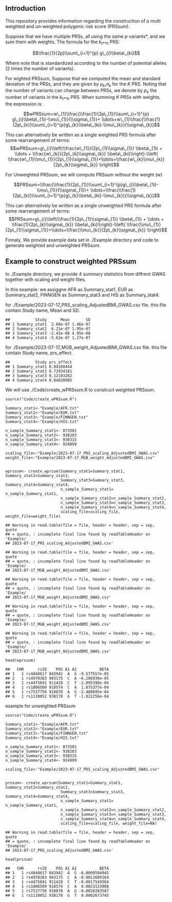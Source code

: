 ## Introduction

This repository provides information regarding the construction of a
multi weighted and un-weighted polygenic risk score (PRSsum).

Suppose that we have multiple PRSs, all using the same *p* variants\*,
and we sum them with weights. The formula for the *k*<sub>*t**h*</sub>
PRS:

$$\\frac{1}{2p}\\sum\_{i=1}^{p} g\_{i}\\beta\_{ki}$$

Where note that is standardized according to the number of potential
alleles (2 times the number of variants).

For wighted PRSsum, Suppose that we computed the mean and standard
deviation of the PRSs, and they are given by
*μ*<sub>*k*</sub>,*σ*<sub>*k*</sub> for the *K* PRS. Noting that the
number of variants can change between PRSs, we denote by
*p*<sub>*k*</sub> the number of variants in the *k*<sub>*t**h*</sub>
PRS. When summing *K* PRSs with weights, the expression is:

$$wPRSsum=w\_{1}\\frac{\\frac{1}{2p\_{1}}\\sum\_{i=1}^{p} g\_{i}\\beta\_{1i}-\\mu\_{1}}{\\sigma\_{1}}+ \\dots+w\_{1}\\frac{\\frac{1}{2p\_{k}}\\sum\_{i=1}^{p}g\_{k}\\beta\_{ki}-\\mu\_{k}}{\\sigma\_{k}}$$

This can alternatively be written as a single weighted PRS formula after
some rearrangement of terms:
$$wPRSsum=g\_{i}\\left(\\frac{w\_{1}}{2p\_{1}\\sigma\_{1}} \\beta\_{1i} + \\dots + \\frac{w\_{k}}{2p\_{k}\\sigma\_{k}} \\beta\_{ki}\\right)-\\left( \\frac{w\_{1}\\mu\_{1}}{2p\_{1}\\sigma\_{1}}+\\dots+\\frac{w\_{k}\\mu\_{k}}{2p\_{k}\\sigma\_{k}} \\right)$$

For Unweighted PRSsum, we will compute PRSsum without the weight (*w*)

$$PRSsum=\\frac{\\frac{1}{2p\_{1}}\\sum\_{i=1}^{p}g\_{i}\\beta\_{1i}-\\mu\_{1}}{\\sigma\_{1}}+ \\dots+\\frac{\\frac{1}{2p\_{k}}\\sum\_{i=1}^{p}g\_{k}\\beta\_{ki}-\\mu\_{k}}{\\sigma\_{k}}$$

This can alternatively be written as a single unweighted PRS formula
after some rearrangement of terms:
$$PRSsum=g\_{i}\\left(\\frac{1}{2p\_{1}\\sigma\_{1}} \\beta\_{1i} + \\dots + \\frac{1}{2p\_{k}\\sigma\_{k}} \\beta\_{ki}\\right)-\\left( \\frac{\\mu\_{1}}{2p\_{1}\\sigma\_{1}}+\\dots+\\frac{\\mu\_{k}}{2p\_{k}\\sigma\_{k}} \\right)$$

Finnaly, We provide example data set in ./Example directory and code to
generate weighted and unweighted PRSsum.

## Example to construct weighted PRSsum

In ./Example directory, we provide 4 summary statistics from diffrent
GWAS together with scaling and weight files.

In this example: we assiggne AFR as Summary\_stat1, EUR as
Summary\_stat2, FINNGEN as Summary\_stat3 and HIS as Summary\_stat4.

for ./Example/2023-07-17\_PRS\_scaling\_AdjustedBMI\_GWAS.csv file. this
file contain Study name, Mean and SD.

    ##           Study      Mean       SD
    ## 1 Summary_stat1  2.66e-07 1.46e-07
    ## 2 Summary_stat2  6.21e-07 1.95e-07
    ## 3 Summary_stat3 -2.41e-08 4.95e-08
    ## 4 Summary_stat4 -5.62e-07 1.27e-07

for ./Example/2023-07-17\_MGB\_weight\_AdjustedBMI\_GWAS.csv file. this
file contain Study name, prs\_effect.

    ##           Study prs_effect
    ## 1 Summary_stat1 0.04180444
    ## 2 Summary_stat2 0.72934181
    ## 3 Summary_stat3 0.12193262
    ## 4 Summary_stat4 0.04030905

We will use ./Code/create\_wPRSsum.R to construct weighted PRSsum.

    source("Code/create_wPRSsum.R")

    Summary_stat1<-"Example/AFR.txt"
    Summary_stat2<-"Example/EUR.txt"
    Summary_stat3<-"Example/FINNGEN.txt"
    Summary_stat4<-"Example/HIS.txt"

    n_sample_Summary_stat1<- 873501
    n_sample_Summary_stat2<- 938203
    n_sample_Summary_stat3<- 930315
    n_sample_Summary_stat4<- 924899

    scaling_file<-"Example/2023-07-17_PRS_scaling_AdjustedBMI_GWAS.csv"
    weight_file<-"Example/2023-07-17_MGB_weight_AdjustedBMI_GWAS.csv"


    wprssum<- create_wprsum(Summary_stat1=Summary_stat1, Summary_stat2=Summary_stat2,
                            Summary_stat3=Summary_stat3, Summary_stat4=Summary_stat4, 
                            n_sample_Summary_stat1= n_sample_Summary_stat1,
                            n_sample_Summary_stat2=n_sample_Summary_stat2, 
                            n_sample_Summary_stat3=n_sample_Summary_stat3,
                            n_sample_Summary_stat4=n_sample_Summary_stat4,
                            scaling_file=scaling_file, weight_file=weight_file)

    ## Warning in read.table(file = file, header = header, sep = sep, quote
    ## = quote, : incomplete final line found by readTableHeader on 'Example/
    ## 2023-07-17_PRS_scaling_AdjustedBMI_GWAS.csv'

    ## Warning in read.table(file = file, header = header, sep = sep, quote
    ## = quote, : incomplete final line found by readTableHeader on 'Example/
    ## 2023-07-17_MGB_weight_AdjustedBMI_GWAS.csv'

    ## Warning in read.table(file = file, header = header, sep = sep, quote
    ## = quote, : incomplete final line found by readTableHeader on 'Example/
    ## 2023-07-17_MGB_weight_AdjustedBMI_GWAS.csv'

    ## Warning in read.table(file = file, header = header, sep = sep, quote
    ## = quote, : incomplete final line found by readTableHeader on 'Example/
    ## 2023-07-17_MGB_weight_AdjustedBMI_GWAS.csv'

    ## Warning in read.table(file = file, header = header, sep = sep, quote
    ## = quote, : incomplete final line found by readTableHeader on 'Example/
    ## 2023-07-17_MGB_weight_AdjustedBMI_GWAS.csv'

    head(wprssum)

    ##   CHR      rsID    POS A1 A2          BETA
    ## 1   1 rs4040617 843942  A  G -9.577557e-05
    ## 2   1 rs4970383 903175  C  A -6.206930e-05
    ## 3   1 rs4475691 911428  C  T -2.095398e-04
    ## 4   1 rs1806509 918574  C  A  1.875377e-04
    ## 5   1 rs7537756 918870  A  G -2.488695e-04
    ## 6   1 rs1110052 938178  G  T -1.022256e-04

example for unweighted PRSsum

    source("Code/create_wPRSsum.R")

    Summary_stat1<-"Example/AFR.txt"
    Summary_stat2<-"Example/EUR.txt"
    Summary_stat3<-"Example/FINNGEN.txt"
    Summary_stat4<-"Example/HIS.txt"

    n_sample_Summary_stat1<- 873501
    n_sample_Summary_stat2<- 938203
    n_sample_Summary_stat3<- 930315
    n_sample_Summary_stat4<- 924899

    scaling_file<-"Example/2023-07-17_PRS_scaling_AdjustedBMI_GWAS.csv"


    prssum<- create_wprsum(Summary_stat1=Summary_stat1, Summary_stat2=Summary_stat2,
                            Summary_stat3=Summary_stat3, Summary_stat4=Summary_stat4, 
                            n_sample_Summary_stat1= n_sample_Summary_stat1,
                            n_sample_Summary_stat2=n_sample_Summary_stat2, 
                            n_sample_Summary_stat3=n_sample_Summary_stat3,
                            n_sample_Summary_stat4=n_sample_Summary_stat4,
                            scaling_file=scaling_file, weight_file=NA)

    ## Warning in read.table(file = file, header = header, sep = sep, quote
    ## = quote, : incomplete final line found by readTableHeader on 'Example/
    ## 2023-07-17_PRS_scaling_AdjustedBMI_GWAS.csv'

    head(prssum)

    ##   CHR      rsID    POS A1 A2          BETA
    ## 1   1 rs4040617 843942  A  G -0.0009594945
    ## 2   1 rs4970383 903175  C  A -0.0011609164
    ## 3   1 rs4475691 911428  C  T -0.0017549584
    ## 4   1 rs1806509 918574  C  A  0.0023123988
    ## 5   1 rs7537756 918870  A  G -0.0028283587
    ## 6   1 rs1110052 938178  G  T  0.0002673745

